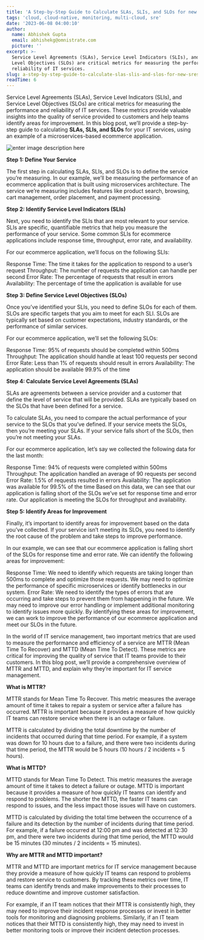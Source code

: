 ```yaml
---
title: 'A Step-by-Step Guide to Calculate SLAs, SLIs, and SLOs for new SREs'
tags: 'cloud, cloud-native, monitoring, multi-cloud, sre'
date: '2023-06-08 04:00:10'
author:
  name: Abhishek Gupta
  email: abhishekg@omnistrate.com
  picture: ''
excerpt: >-
  Service Level Agreements (SLAs), Service Level Indicators (SLIs), and Service
  Level Objectives (SLOs) are critical metrics for measuring the performance and
  reliability of IT services.
slug: a-step-by-step-guide-to-calculate-slas-slis-and-slos-for-new-sres
readTime: 6
---
```


Service Level Agreements (SLAs), Service Level Indicators (SLIs), and Service Level Objectives (SLOs) are critical metrics for measuring the performance and reliability of IT services. These metrics provide valuable insights into the quality of service provided to customers and help teams identify areas for improvement. In this blog post, we’ll provide a step-by-step guide to calculating **SLAs, SLIs, and SLOs** for your IT services, using an example of a microservices-based ecommerce application.

![enter image description here][1]

**Step 1: Define Your Service**

The first step in calculating SLAs, SLIs, and SLOs is to define the service you’re measuring. In our example, we’ll be measuring the performance of an ecommerce application that is built using microservices architecture. The service we’re measuring includes features like product search, browsing, cart management, order placement, and payment processing.

**Step 2: Identify Service Level Indicators (SLIs)**

Next, you need to identify the SLIs that are most relevant to your service. SLIs are specific, quantifiable metrics that help you measure the performance of your service. Some common SLIs for ecommerce applications include response time, throughput, error rate, and availability.

For our ecommerce application, we’ll focus on the following SLIs:

Response Time: The time it takes for the application to respond to a user’s request
Throughput: The number of requests the application can handle per second
Error Rate: The percentage of requests that result in errors
Availability: The percentage of time the application is available for use

**Step 3: Define Service Level Objectives (SLOs)**

Once you’ve identified your SLIs, you need to define SLOs for each of them. SLOs are specific targets that you aim to meet for each SLI. SLOs are typically set based on customer expectations, industry standards, or the performance of similar services.

For our ecommerce application, we’ll set the following SLOs:

Response Time: 95% of requests should be completed within 500ms
Throughput: The application should handle at least 100 requests per second
Error Rate: Less than 1% of requests should result in errors
Availability: The application should be available 99.9% of the time

**Step 4: Calculate Service Level Agreements (SLAs)**

SLAs are agreements between a service provider and a customer that define the level of service that will be provided. SLAs are typically based on the SLOs that have been defined for a service.

To calculate SLAs, you need to compare the actual performance of your service to the SLOs that you’ve defined. If your service meets the SLOs, then you’re meeting your SLAs. If your service falls short of the SLOs, then you’re not meeting your SLAs.

For our ecommerce application, let’s say we collected the following data for the last month:

Response Time: 94% of requests were completed within 500ms
Throughput: The application handled an average of 90 requests per second
Error Rate: 1.5% of requests resulted in errors
Availability: The application was available for 99.5% of the time
Based on this data, we can see that our application is falling short of the SLOs we’ve set for response time and error rate. Our application is meeting the SLOs for throughput and availability.

**Step 5: Identify Areas for Improvement**

Finally, it’s important to identify areas for improvement based on the data you’ve collected. If your service isn’t meeting its SLOs, you need to identify the root cause of the problem and take steps to improve performance.

In our example, we can see that our ecommerce application is falling short of the SLOs for response time and error rate. We can identify the following areas for improvement:

Response Time: We need to identify which requests are taking longer than 500ms to complete and optimize those requests. We may need to optimize the performance of specific microservices or identify bottlenecks in our system.
Error Rate: We need to identify the types of errors that are occurring and take steps to prevent them from happening in the future. We may need to improve our error handling or implement additional monitoring to identify issues more quickly.
By identifying these areas for improvement, we can work to improve the performance of our ecommerce application and meet our SLOs in the future.

In the world of IT service management, two important metrics that are used to measure the performance and efficiency of a service are MTTR (Mean Time To Recover) and MTTD (Mean Time To Detect). These metrics are critical for improving the quality of service that IT teams provide to their customers. In this blog post, we’ll provide a comprehensive overview of MTTR and MTTD, and explain why they’re important for IT service management.

**What is MTTR?**

MTTR stands for Mean Time To Recover. This metric measures the average amount of time it takes to repair a system or service after a failure has occurred. MTTR is important because it provides a measure of how quickly IT teams can restore service when there is an outage or failure.

MTTR is calculated by dividing the total downtime by the number of incidents that occurred during that time period. For example, if a system was down for 10 hours due to a failure, and there were two incidents during that time period, the MTTR would be 5 hours (10 hours / 2 incidents = 5 hours).

**What is MTTD?**

MTTD stands for Mean Time To Detect. This metric measures the average amount of time it takes to detect a failure or outage. MTTD is important because it provides a measure of how quickly IT teams can identify and respond to problems. The shorter the MTTD, the faster IT teams can respond to issues, and the less impact those issues will have on customers.

MTTD is calculated by dividing the total time between the occurrence of a failure and its detection by the number of incidents during that time period. For example, if a failure occurred at 12:00 pm and was detected at 12:30 pm, and there were two incidents during that time period, the MTTD would be 15 minutes (30 minutes / 2 incidents = 15 minutes).

**Why are MTTR and MTTD important?**

MTTR and MTTD are important metrics for IT service management because they provide a measure of how quickly IT teams can respond to problems and restore service to customers. By tracking these metrics over time, IT teams can identify trends and make improvements to their processes to reduce downtime and improve customer satisfaction.

For example, if an IT team notices that their MTTR is consistently high, they may need to improve their incident response processes or invest in better tools for monitoring and diagnosing problems. Similarly, if an IT team notices that their MTTD is consistently high, they may need to invest in better monitoring tools or improve their incident detection processes.


  [1]: https://miro.medium.com/v2/resize:fit:640/format:webp/1*D-oQDOYy4CL0YocbyL8hlg.png
